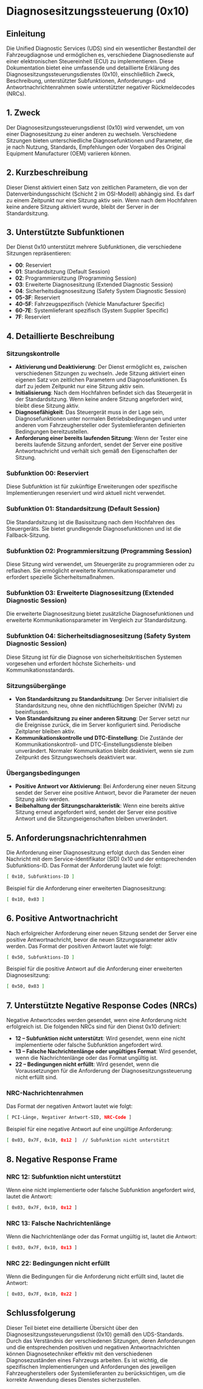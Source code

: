 # Diagnosesitzungssteuerung (0x10)

## Einleitung

Die Unified Diagnostic Services (UDS) sind ein wesentlicher Bestandteil der Fahrzeugdiagnose und ermöglichen es, verschiedene Diagnosedienste auf einer elektronischen Steuereinheit (ECU) zu implementieren. Diese Dokumentation bietet eine umfassende und detaillierte Erklärung des Diagnosesitzungssteuerungsdienstes (0x10), einschließlich Zweck, Beschreibung, unterstützter Subfunktionen, Anforderungs- und Antwortnachrichtenrahmen sowie unterstützter negativer Rückmeldecodes (NRCs).

## 1. Zweck

Der Diagnosesitzungssteuerungsdienst (0x10) wird verwendet, um von einer Diagnosesitzung zu einer anderen zu wechseln. Verschiedene Sitzungen bieten unterschiedliche Diagnosefunktionen und Parameter, die je nach Nutzung, Standards, Empfehlungen oder Vorgaben des Original Equipment Manufacturer (OEM) variieren können.

## 2. Kurzbeschreibung

Dieser Dienst aktiviert einen Satz von zeitlichen Parametern, die von der Datenverbindungsschicht (Schicht 2 im OSI-Modell) abhängig sind. Es darf zu einem Zeitpunkt nur eine Sitzung aktiv sein. Wenn nach dem Hochfahren keine andere Sitzung aktiviert wurde, bleibt der Server in der Standardsitzung.

## 3. Unterstützte Subfunktionen

Der Dienst 0x10 unterstützt mehrere Subfunktionen, die verschiedene Sitzungen repräsentieren:

- **00**: Reserviert
- **01**: Standardsitzung (Default Session)
- **02**: Programmiersitzung (Programming Session)
- **03**: Erweiterte Diagnosesitzung (Extended Diagnostic Session)
- **04**: Sicherheitsdiagnosesitzung (Safety System Diagnostic Session)
- **05-3F**: Reserviert
- **40-5F**: Fahrzeugspezifisch (Vehicle Manufacturer Specific)
- **60-7E**: Systemlieferant spezifisch (System Supplier Specific)
- **7F**: Reserviert

## 4. Detaillierte Beschreibung

### Sitzungskontrolle

- **Aktivierung und Deaktivierung**: Der Dienst ermöglicht es, zwischen verschiedenen Sitzungen zu wechseln. Jede Sitzung aktiviert einen eigenen Satz von zeitlichen Parametern und Diagnosefunktionen. Es darf zu jedem Zeitpunkt nur eine Sitzung aktiv sein.
- **Initialisierung**: Nach dem Hochfahren befindet sich das Steuergerät in der Standardsitzung. Wenn keine andere Sitzung angefordert wird, bleibt diese Sitzung aktiv.
- **Diagnosefähigkeit**: Das Steuergerät muss in der Lage sein, Diagnosefunktionen unter normalen Betriebsbedingungen und unter anderen vom Fahrzeughersteller oder Systemlieferanten definierten Bedingungen bereitzustellen.
- **Anforderung einer bereits laufenden Sitzung**: Wenn der Tester eine bereits laufende Sitzung anfordert, sendet der Server eine positive Antwortnachricht und verhält sich gemäß den Eigenschaften der Sitzung.

### Subfunktion 00: Reserviert

Diese Subfunktion ist für zukünftige Erweiterungen oder spezifische Implementierungen reserviert und wird aktuell nicht verwendet.

### Subfunktion 01: Standardsitzung (Default Session)

Die Standardsitzung ist die Basissitzung nach dem Hochfahren des Steuergeräts. Sie bietet grundlegende Diagnosefunktionen und ist die Fallback-Sitzung.

### Subfunktion 02: Programmiersitzung (Programming Session)

Diese Sitzung wird verwendet, um Steuergeräte zu programmieren oder zu reflashen. Sie ermöglicht erweiterte Kommunikationsparameter und erfordert spezielle Sicherheitsmaßnahmen.

### Subfunktion 03: Erweiterte Diagnosesitzung (Extended Diagnostic Session)

Die erweiterte Diagnosesitzung bietet zusätzliche Diagnosefunktionen und erweiterte Kommunikationsparameter im Vergleich zur Standardsitzung.

### Subfunktion 04: Sicherheitsdiagnosesitzung (Safety System Diagnostic Session)

Diese Sitzung ist für die Diagnose von sicherheitskritischen Systemen vorgesehen und erfordert höchste Sicherheits- und Kommunikationsstandards.

### Sitzungsübergänge

- **Von Standardsitzung zu Standardsitzung**: Der Server initialisiert die Standardsitzung neu, ohne den nichtflüchtigen Speicher (NVM) zu beeinflussen.
- **Von Standardsitzung zu einer anderen Sitzung**: Der Server setzt nur die Ereignisse zurück, die im Server konfiguriert sind. Periodische Zeitplaner bleiben aktiv.
- **Kommunikationskontrolle und DTC-Einstellung**: Die Zustände der Kommunikationskontroll- und DTC-Einstellungsdienste bleiben unverändert. Normaler Kommunikation bleibt deaktiviert, wenn sie zum Zeitpunkt des Sitzungswechsels deaktiviert war.

### Übergangsbedingungen

- **Positive Antwort vor Aktivierung**: Bei Anforderung einer neuen Sitzung sendet der Server eine positive Antwort, bevor die Parameter der neuen Sitzung aktiv werden.
- **Beibehaltung der Sitzungscharakteristik**: Wenn eine bereits aktive Sitzung erneut angefordert wird, sendet der Server eine positive Antwort und die Sitzungseigenschaften bleiben unverändert.

## 5. Anforderungsnachrichtenrahmen

Die Anforderung einer Diagnosesitzung erfolgt durch das Senden einer Nachricht mit dem Service-Identifikator (SID) 0x10 und der entsprechenden Subfunktions-ID. Das Format der Anforderung lautet wie folgt:

```sh
[ 0x10, Subfunktions-ID ]
```

Beispiel für die Anforderung einer erweiterten Diagnosesitzung:

```sh
[ 0x10, 0x03 ]
```

## 6. Positive Antwortnachricht

Nach erfolgreicher Anforderung einer neuen Sitzung sendet der Server eine positive Antwortnachricht, bevor die neuen Sitzungsparameter aktiv werden. Das Format der positiven Antwort lautet wie folgt:

```sh
[ 0x50, Subfunktions-ID ]
```

Beispiel für die positive Antwort auf die Anforderung einer erweiterten Diagnosesitzung:

```sh
[ 0x50, 0x03 ]
```

## 7. Unterstützte Negative Response Codes (NRCs)

Negative Antwortcodes werden gesendet, wenn eine Anforderung nicht erfolgreich ist. Die folgenden NRCs sind für den Dienst 0x10 definiert:

- **12 – Subfunktion nicht unterstützt**: Wird gesendet, wenn eine nicht implementierte oder falsche Subfunktion angefordert wird.
- **13 – Falsche Nachrichtenlänge oder ungültiges Format**: Wird gesendet, wenn die Nachrichtenlänge oder das Format ungültig ist.
- **22 – Bedingungen nicht erfüllt**: Wird gesendet, wenn die Voraussetzungen für die Anforderung der Diagnosesitzungssteuerung nicht erfüllt sind.

### NRC-Nachrichtenrahmen

Das Format der negativen Antwort lautet wie folgt:

```sh
[ PCI-Länge, Negativer Antwort-SID, NRC-Code ]
```

Beispiel für eine negative Antwort auf eine ungültige Anforderung:

```sh
[ 0x03, 0x7F, 0x10, 0x12 ]  // Subfunktion nicht unterstützt
```

## 8. Negative Response Frame

### NRC 12: Subfunktion nicht unterstützt

Wenn eine nicht implementierte oder falsche Subfunktion angefordert wird, lautet die Antwort:

```sh
[ 0x03, 0x7F, 0x10, 0x12 ]
```

### NRC 13: Falsche Nachrichtenlänge

Wenn die Nachrichtenlänge oder das Format ungültig ist, lautet die Antwort:

```sh
[ 0x03, 0x7F, 0x10, 0x13 ]
```

### NRC 22: Bedingungen nicht erfüllt

Wenn die Bedingungen für die Anforderung nicht erfüllt sind, lautet die Antwort:

```sh
[ 0x03, 0x7F, 0x10, 0x22 ]
```

## Schlussfolgerung

Dieser Teil bietet eine detaillierte Übersicht über den Diagnosesitzungssteuerungsdienst (0x10) gemäß den UDS-Standards. Durch das Verständnis der verschiedenen Sitzungen, deren Anforderungen und die entsprechenden positiven und negativen Antwortnachrichten können Diagnosetechniker effektiv mit den verschiedenen Diagnosezuständen eines Fahrzeugs arbeiten. Es ist wichtig, die spezifischen Implementierungen und Anforderungen des jeweiligen Fahrzeugherstellers oder Systemlieferanten zu berücksichtigen, um die korrekte Anwendung dieses Dienstes sicherzustellen.
